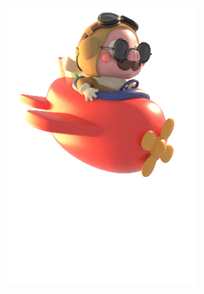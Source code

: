 <p align="center">
  <img src="assets/porco.gif" alt="Flying Character" width="300" height="auto"/>
</p>
